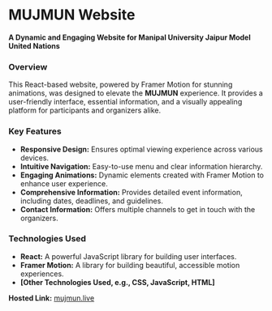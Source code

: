 # MUJMUN Website

**A Dynamic and Engaging Website for Manipal University Jaipur Model United Nations**

### Overview
This React-based website, powered by Framer Motion for stunning animations, was designed to elevate the **MUJMUN** experience. It provides a user-friendly interface, essential information, and a visually appealing platform for participants and organizers alike.

### Key Features
* **Responsive Design:** Ensures optimal viewing experience across various devices.
* **Intuitive Navigation:** Easy-to-use menu and clear information hierarchy.
* **Engaging Animations:** Dynamic elements created with Framer Motion to enhance user experience.
* **Comprehensive Information:** Provides detailed event information, including dates, deadlines, and guidelines.
* **Contact Information:** Offers multiple channels to get in touch with the organizers.

### Technologies Used
* **React:** A powerful JavaScript library for building user interfaces.
* **Framer Motion:** A library for building beautiful, accessible motion experiences.
* **[Other Technologies Used, e.g., CSS, JavaScript, HTML]**

**Hosted Link:** [mujmun.live](mujmun.live)
